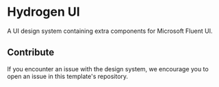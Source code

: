 # Hydrogen UI

A UI design system containing extra components for Microsoft Fluent UI.

## Contribute

If you encounter an issue with the design system, we encourage you to open an issue in this template's repository.

<!--
## Learning Storybook

1. Read our introductory tutorial at [Learn Storybook](https://storybook.js.org/tutorials/intro-to-storybook/react/en/get-started/).
2. Learn how to transform your component libraries into design systems in our [Design Systems for Developers](https://storybook.js.org/tutorials/design-systems-for-developers/) tutorial.
3. See our official documentation at [Storybook](https://storybook.js.org/).
-->
